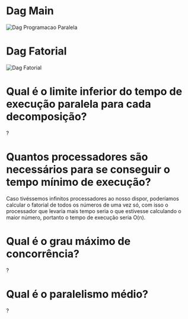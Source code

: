 # Dag Main
![Dag Programacao Paralela](https://user-images.githubusercontent.com/74374381/197434474-9a6a86bb-4104-4fde-9a94-1f8ccd20726e.png)

# Dag Fatorial
![Dag Fatorial](https://user-images.githubusercontent.com/74374381/197434719-3f6be466-d3ad-42a0-a32f-a7c78ae9ec84.png)

# Qual é o limite inferior do tempo de execução paralela para cada decomposição?
?

# Quantos processadores são necessários para se conseguir o tempo mínimo de execução?

Caso tivéssemos infinitos processadores ao nosso dispor, poderíamos calcular o fatorial de todos os números de uma vez só, com isso o processador que levaria mais tempo seria o que estivesse calculando o maior número, portanto o tempo de execução seria O(n). 

# Qual é o grau máximo de concorrência?
?

# Qual é o paralelismo médio?
?
